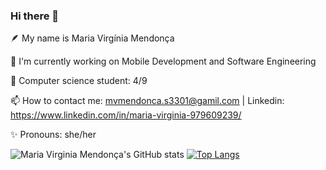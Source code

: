 ### Hi there 👋

🪶 My name is Maria Virgínia Mendonça

🌱 I'm currently working on Mobile Development and Software Engineering 

📖 Computer science student: 4/9

📫 How to contact me: mvmendonca.s3301@gamil.com | Linkedin: https://www.linkedin.com/in/maria-virginia-979609239/

✨ Pronouns: she/her

![Maria Virginia Mendonça's GitHub stats](https://github-readme-stats.vercel.app/api?username=mvmendoncas&show_icons=true&theme=radical)
[![Top Langs](https://github-readme-stats.vercel.app/api/top-langs/?username=mvmendoncas&layout=compact&show_icons=true&theme=radical)](https://github.com/anuraghazra/github-readme-stats)


